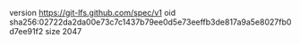 version https://git-lfs.github.com/spec/v1
oid sha256:02722da2da00e73c7c1437b79ee0d5e73eeffb3de817a9a5e8027fb0d7ee91f2
size 2047
